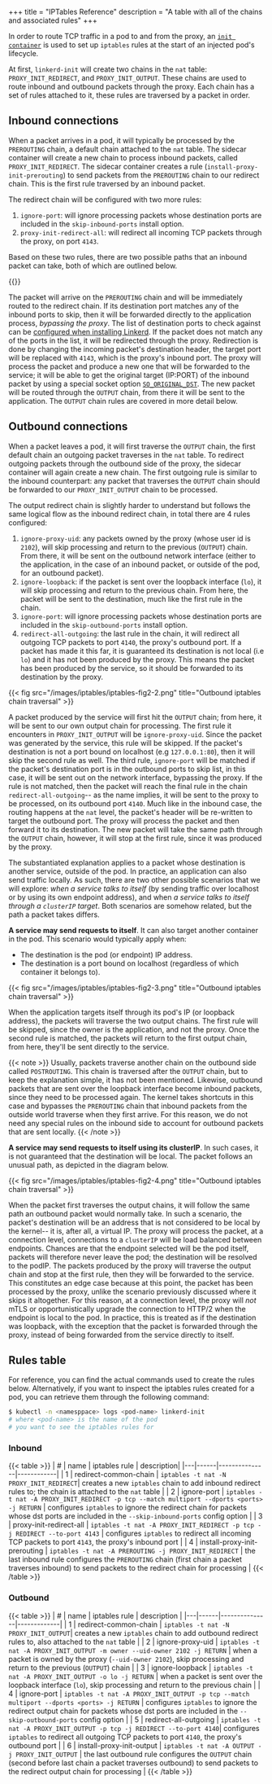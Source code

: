 +++
title = "IPTables Reference"
description = "A table with all of the chains and associated rules"
+++

In order to route TCP traffic in a pod to and from the proxy, an [`init
container`](https://kubernetes.io/docs/concepts/workloads/pods/init-containers/)
is used to set up `iptables` rules at the start of an injected pod's
lifecycle.

At first, `linkerd-init` will create two chains in the `nat` table:
`PROXY_INIT_REDIRECT`, and `PROXY_INIT_OUTPUT`. These chains are used to route
inbound and outbound packets through the proxy. Each chain has a set of rules
attached to it, these rules are traversed by a packet in order.

## Inbound connections

When a packet arrives in a pod, it will typically be processed by the
`PREROUTING` chain, a default chain attached to the `nat` table. The sidecar
container will create a new chain to process inbound packets, called
`PROXY_INIT_REDIRECT`.  The sidecar container creates a rule
(`install-proxy-init-prerouting`) to send packets from the `PREROUTING` chain
to our redirect chain. This is the first rule traversed by an inbound packet.

The redirect chain will be configured with two more rules:

1. `ignore-port`: will ignore processing packets whose destination ports are
     included in the `skip-inbound-ports` install option.
2. `proxy-init-redirect-all`: will redirect all incoming TCP packets through
     the proxy, on port `4143`.

Based on these two rules, there are two possible paths that an inbound packet
can take, both of which are outlined below.

{{<fig src="/images/iptables/iptables-fig2-1.png"
title="Inbound iptables chain traversal">}}

The packet will arrive on the `PREROUTING` chain and will be immediately routed
to the redirect chain. If its destination port matches any of the inbound ports
to skip, then it will be forwarded directly to the application process,
_bypassing the proxy_. The list of destination ports to check against can be
[configured when installing Linkerd](../cli/install/#). If the
packet does not match any of the ports in the list, it will be redirected
through the proxy. Redirection is done by changing the incoming packet's
destination header, the target port will be replaced with `4143`, which is the
proxy's inbound port. The proxy will process the packet and produce a new one
that will be forwarded to the service; it will be able to get the original
target (IP:PORT) of the inbound packet by using a special socket option
[`SO_ORIGINAL_DST`](https://linux.die.net/man/3/getsockopt). The new packet
will be routed through the `OUTPUT` chain, from there it will be sent to the
application. The `OUTPUT` chain rules are covered in more detail below.

## Outbound connections

When a packet leaves a pod, it will first traverse the `OUTPUT` chain, the
first default chain an outgoing packet traverses in the `nat` table. To
redirect outgoing packets through the outbound side of the proxy, the sidecar
container will again create a new chain. The first outgoing rule is similar to
the inbound counterpart: any packet that traverses the `OUTPUT` chain should be
forwarded to our `PROXY_INIT_OUTPUT` chain to be processed.

The output redirect chain is slightly harder to understand but follows the same
logical flow as the inbound redirect chain, in total there are 4 rules
configured:

1. `ignore-proxy-uid`: any packets owned by the proxy (whose user id is
     `2102`), will skip processing and return to the previous (`OUTPUT`) chain.
     From there, it will be sent on the outbound network interface (either to
     the application, in the case of an inbound packet, or outside of the pod,
     for an outbound packet).
2. `ignore-loopback`: if the packet is sent over the loopback interface
     (`lo`), it will skip processing and return to the previous chain. From
     here, the packet will be sent to the destination, much like the first rule
     in the chain.
3. `ignore-port`: will ignore processing packets whose destination ports are
     included in the `skip-outbound-ports` install option.
4. `redirect-all-outgoing`: the last rule in the chain, it will redirect all
     outgoing TCP packets to port `4140`, the proxy's outbound port. If a
     packet has made it this far, it is guaranteed its destination is not local
     (i.e `lo`) and it has not been produced by the proxy. This means the
     packet has been produced by the service, so it should be forwarded to its
     destination by the proxy.

{{< fig src="/images/iptables/iptables-fig2-2.png"
title="Outbound iptables chain traversal" >}}

A packet produced by the service will first hit the `OUTPUT` chain; from here,
it will be sent to our own output chain for processing. The first rule it
encounters in `PROXY_INIT_OUTPUT` will be `ignore-proxy-uid`. Since the packet
was generated by the service, this rule will be skipped. If the packet's
destination is not a port bound on localhost (e.g `127.0.0.1:80`), then it will
skip the second rule as well. The third rule, `ignore-port` will be matched if
the packet's destination port is in the outbound ports to skip list, in this
case, it will be sent out on the network interface, bypassing the proxy. If the
rule is not matched, then the packet will reach the final rule in the chain
`redirect-all-outgoing`-- as the name implies, it will be sent to the proxy to
be processed, on its outbound port `4140`. Much like in the inbound case, the
routing happens at the `nat` level, the packet's header will be re-written to
target the outbound port. The proxy will process the packet and then forward it
to its destination. The new packet will take the same path through the `OUTPUT`
chain, however, it will stop at the first rule, since it was produced by the
proxy.

The substantiated explanation applies to a packet whose destination is another
service, outside of the pod. In practice, an application can also send traffic
locally. As such, there are two other possible scenarios that we will explore:
_when a service talks to itself_ (by sending traffic over localhost or by using
its own endpoint address), and when _a service talks to itself through a
`clusterIP` target_. Both scenarios are somehow related, but the path a packet
takes differs.

**A service may send requests to itself**. It can also target another container
in the pod. This scenario would typically apply when:

* The destination is the pod (or endpoint) IP address.
* The destination is a port bound on localhost (regardless of which container
it belongs to).

{{< fig src="/images/iptables/iptables-fig2-3.png"
title="Outbound iptables chain traversal" >}}

When the application targets itself through its pod's IP (or loopback address),
the packets will traverse the two output chains. The first rule will be
skipped, since the owner is the application, and not the proxy. Once the second
rule is matched, the packets will return to the first output chain, from here,
they'll be sent directly to the service.

{{< note >}}
Usually, packets traverse another chain on the outbound side called
`POSTROUTING`. This chain is traversed after the `OUTPUT` chain, but to keep
the explanation simple, it has not been mentioned. Likewise, outbound packets that
are sent over the loopback interface become inbound packets, since they need to
be processed again. The kernel takes shortcuts in this case and bypasses the
`PREROUTING` chain that inbound packets from the outside world traverse when
they first arrive. For this reason, we do not need any special rules on the
inbound side to account for outbound packets that are sent locally.
{{< /note >}}

**A service may send requests to itself using its clusterIP**. In such cases,
it is not guaranteed that the destination will be local. The packet follows an
unusual path, as depicted in the diagram below.

{{< fig src="/images/iptables/iptables-fig2-4.png"
title="Outbound iptables chain traversal" >}}

When the packet first traverses the output chains, it will follow the same path
an outbound packet would normally take. In such a scenario, the packet's
destination will be an address that is not considered to be local by the
kernel-- it is, after all, a virtual IP. The proxy will process the packet, at
a connection level, connections to a `clusterIP` will be load balanced between
endpoints. Chances are that the endpoint selected will be the pod itself,
packets will therefore never leave the pod; the destination will be resolved to
the podIP. The packets produced by the proxy will traverse the output chain and
stop at the first rule, then they will be forwarded to the service. This
constitutes an edge case because at this point, the packet has been processed
by the proxy, unlike the scenario previously discussed where it skips it
altogether. For this reason, at a connection level, the proxy will _not_ mTLS
or opportunistically upgrade the connection to HTTP/2 when the endpoint is
local to the pod. In practice, this is treated as if the destination was
loopback, with the exception that the packet is forwarded through the proxy,
instead of being forwarded from the service directly to itself.

## Rules table

For reference, you can find the actual commands used to create the rules below.
Alternatively, if you want to inspect the iptables rules created for a pod, you
can retrieve them through the following command:

```bash
$ kubectl -n <namesppace> logs <pod-name> linkerd-init
# where <pod-name> is the name of the pod
# you want to see the iptables rules for
```
<!-- markdownlint-disable MD013 -->
### Inbound

{{< table >}}
| # | name | iptables rule | description|
|---|------|---------------|------------|
| 1 | redirect-common-chain | `iptables -t nat -N PROXY_INIT_REDIRECT`| creates a new `iptables` chain to add inbound redirect rules to; the chain is attached to the `nat` table |
| 2 | ignore-port | `iptables -t nat -A PROXY_INIT_REDIRECT -p tcp --match multiport --dports <ports> -j RETURN` | configures `iptables` to ignore the redirect chain for packets whose dst ports are included in the `--skip-inbound-ports` config option |
| 3 | proxy-init-redirect-all | `iptables -t nat -A PROXY_INIT_REDIRECT -p tcp -j REDIRECT --to-port 4143` | configures `iptables` to redirect all incoming TCP packets to port `4143`, the proxy's inbound port |
| 4 | install-proxy-init-prerouting | `iptables -t nat -A PREROUTING -j PROXY_INIT_REDIRECT` | the last inbound rule configures the `PREROUTING` chain (first chain a packet traverses inbound) to send packets to the redirect chain for processing |
{{< /table >}}

### Outbound

{{< table >}}
| # | name | iptables rule | description |
|---|------|---------------|-------------|
| 1 | redirect-common-chain | `iptables -t nat -N PROXY_INIT_OUTPUT`| creates a new `iptables` chain to add outbound redirect rules to, also attached to the `nat` table |
| 2 | ignore-proxy-uid | `iptables -t nat -A PROXY_INIT_OUTPUT -m owner --uid-owner 2102 -j RETURN` | when a packet is owned by the proxy (`--uid-owner 2102`), skip processing and return to the previous (`OUTPUT`) chain |
| 3 | ignore-loopback | `iptables -t nat -A PROXY_INIT_OUTPUT -o lo -j RETURN` | when a packet is sent over the loopback interface (`lo`), skip processing and return to the previous chain |
| 4 | ignore-port | `iptables -t nat -A PROXY_INIT_OUTPUT -p tcp --match multiport --dports <ports> -j RETURN` | configures `iptables` to ignore the redirect output chain for packets whose dst ports are included in the `--skip-outbound-ports` config option |
| 5 | redirect-all-outgoing | `iptables -t nat -A PROXY_INIT_OUTPUT -p tcp -j REDIRECT --to-port 4140`|  configures `iptables` to redirect all outgoing TCP packets to port `4140`, the proxy's outbound port |
| 6 | install-proxy-init-output | `iptables -t nat -A OUTPUT -j PROXY_INIT_OUTPUT` | the last outbound rule configures the `OUTPUT` chain (second before last chain a packet traverses outbound) to send packets to the redirect output chain for processing |
{{< /table >}}
<!-- markdownlint-enable MD013 -->
